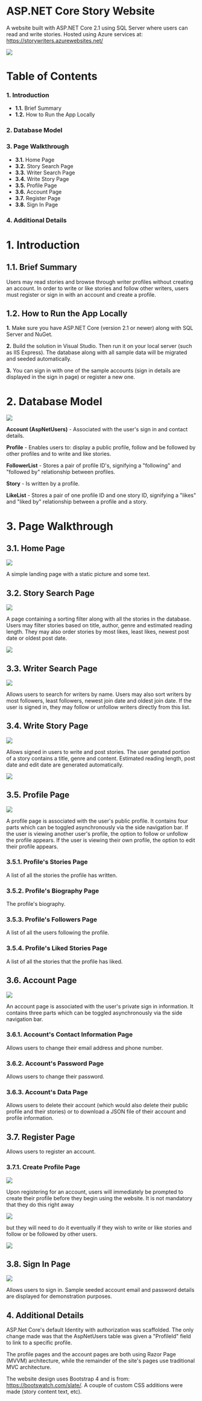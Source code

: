 # ASP.NET Core Story Website
A website built with ASP.NET Core 2.1 using SQL Server where users can read and write stories. Hosted using Azure services at: https://storywriters.azurewebsites.net/

![](Screenshots/samplestory.PNG)

# Table of Contents
### 1. Introduction
   * **1.1.** Brief Summary
   * **1.2.** How to Run the App Locally

### 2. Database Model

### 3. Page Walkthrough
   * **3.1.** Home Page
   * **3.2.** Story Search Page
   * **3.3.** Writer Search Page
   * **3.4.** Write Story Page
   * **3.5.** Profile Page
   * **3.6.** Account Page
   * **3.7.** Register Page
   * **3.8.** Sign In Page
   
### 4. Additional Details

# 1. Introduction

## 1.1. Brief Summary
Users may read stories and browse through writer profiles without creating an account. In order to write or like stories and follow other writers, users must register or sign in with an account and create a profile.

## 1.2. How to Run the App Locally
**1.** Make sure you have ASP.NET Core (version 2.1 or newer) along with SQL Server and NuGet.

**2.** Build the solution in Visual Studio. Then run it on your local server (such as IIS Express). The database along with all sample data will be migrated and seeded automatically.

**3.** You can sign in with one of the sample accounts (sign in details are displayed in the sign in page) or register a new one.

# 2. Database Model
![](Screenshots/Diagram.PNG)

**Account (AspNetUsers)** - Associated with the user's sign in and contact details.

**Profile** - Enables users to: display a public profile, follow and be followed by other profiles and to write and like stories.

**FollowerList** - Stores a pair of profile ID's, signifying a "following" and "followed by" relationship between profiles.

**Story** - Is written by a profile. 

**LikeList** - Stores a pair of one profile ID and one story ID, signifying a "likes" and "liked by" relationship between a profile and a story.

# 3. Page Walkthrough

## 3.1. Home Page
![](Screenshots/home.PNG)

A simple landing page with a static picture and some text.

## 3.2. Story Search Page
![](Screenshots/storyfilter1.PNG)

A page containing a sorting filter along with all the stories in the database. Users may filter stories based on title, author, genre and estimated reading length. They may also order stories by most likes, least likes, newest post date or oldest post date.

![](Screenshots/storyfilter2.PNG)

## 3.3. Writer Search Page
![](Screenshots/writerfilter.PNG)

Allows users to search for writers by name. Users may also sort writers by most followers, least followers, newest join date and oldest join date. If the user is signed in, they may follow or unfollow writers directly from this list.

## 3.4. Write Story Page
![](Screenshots/writestory1.PNG)

Allows signed in users to write and post stories. The user genated portion of a story contains a title, genre and content. Estimated reading length, post date and edit date are generated automatically.

![](Screenshots/writestory2.PNG)

## 3.5. Profile Page
![](Screenshots/profilegif.gif)

A profile page is associated with the user's public profile. It contains four parts which can be toggled asynchronously via the side navigation bar. If the user is viewing another user's profile, the option to follow or unfollow the profile appears. If the user is viewing their own profile, the option to edit their profile appears.

### 3.5.1. Profile's Stories Page
A list of all the stories the profile has written.

### 3.5.2. Profile's Biography Page
The profile's biography.

### 3.5.3. Profile's Followers Page
A list of all the users following the profile.

### 3.5.4. Profile's Liked Stories Page
A list of all the stories that the profile has liked.

## 3.6. Account Page
![](Screenshots/accountgif.gif)

An account page is associated with the user's private sign in information. It contains three parts which can be toggled asynchronously via the side navigation bar.

### 3.6.1. Account's Contact Information Page
Allows users to change their email address and phone number.

### 3.6.2. Account's Password Page
Allows users to change their password.

### 3.6.3. Account's Data Page
Allows users to delete their account (which would also delete their public profile and their stories) or to download a JSON file of their account and profile information.

## 3.7. Register Page
Allows users to register an account.

### 3.7.1. Create Profile Page
![](Screenshots/createprofile.PNG)

Upon registering for an account, users will immediately be prompted to create their profile before they begin using the website. It is not mandatory that they do this right away

![](Screenshots/nav%202.PNG)

but they will need to do it eventually if they wish to write or like stories and follow or be followed by other users.

![](Screenshots/nav.PNG)

## 3.8. Sign In Page
![](Screenshots/signin.PNG)

Allows users to sign in. Sample seeded account email and password details are displayed for demonstration purposes.

## 4. Additional Details

ASP.Net Core's default Identity with authorization was scaffolded. The only change made was that the AspNetUsers table was given a "ProfileId" field to link to a specific profile.

The profile pages and the account pages are both using Razor Page (MVVM) architecture, while the remainder of the site's pages use traditional MVC architecture.

The website design uses Bootstrap 4 and is from: https://bootswatch.com/slate/. A couple of custom CSS additions were made (story content text, etc).


